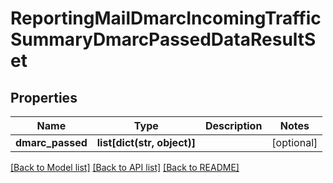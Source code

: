 # ReportingMailDmarcIncomingTrafficSummaryDmarcPassedDataResultSet

## Properties
Name | Type | Description | Notes
------------ | ------------- | ------------- | -------------
**dmarc_passed** | **list[dict(str, object)]** |  | [optional] 

[[Back to Model list]](../README.md#documentation-for-models) [[Back to API list]](../README.md#documentation-for-api-endpoints) [[Back to README]](../README.md)

